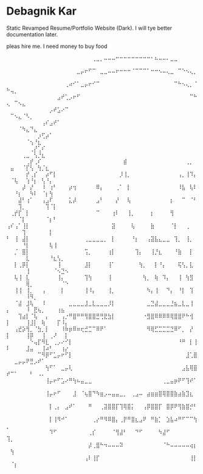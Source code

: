 # Debagnik Kar

Static Revamped Resume/Portfolio Website (Dark). I will tye better documentation later.

pleas hire me. I need money to buy food

⠀⠀⠀⠀⠀⠀⠀⠀⠀⠀⠀⠀⠀⠀⠀⠀⠀⠀⠀⠀⠀⠀⢀⣀⡀⠤⠤⠤⠒⠒⠒⠒⠒⠒⠒⠒⠒⠂⠦⠤⠤⠄⣀⣀⠀⠀⠀⠀⠀⠀⠀⠀⠀⠀⠀⠀⠀⠀⠀⠀⠀⠀⠀⠀⠀
⠀⠀⠀⠀⠀⠀⠀⠀⠀⠀⠀⠀⠀⠀⠀⠀⠀⠀⣀⡤⠖⠋⠉⠀⣀⣀⠤⠤⠖⠒⠒⠒⠈⠉⠉⠉⠁⠒⠒⠢⠤⢄⣀⠀⠉⠑⠢⢄⡀⠀⠀⠀⠀⠀⠀⠀⠀⠀⠀⠀⠀⠀⠀⠀⠀
⠀⠀⠀⠀⠀⠀⠀⠀⠀⠀⠀⠀⠀⠀⠀⢀⠴⠊⠁⣀⡤⠖⠊⠉⠀⠀⠀⠀⠀⠀⠀⠀⠀⠀⠀⠀⠀⠀⠀⠀⠀⠀⠀⠉⠓⠢⢄⡀⠈⠓⢤⡀⠀⠀⠀⠀⠀⠀⠀⠀⠀⠀⠀⠀⠀
⠀⠀⠀⠀⠀⠀⠀⠀⠀⠀⠀⠀⠀⣠⠞⢁⡠⠖⠋⠀⠀⠀⠀⠀⠀⠀⠀⠀⠀⠀⠀⠀⠀⠀⠀⠀⠀⠀⠀⠀⠀⠀⠀⠀⠀⠀⠀⠉⠓⢄⠀⠉⠢⣄⠀⠀⠀⠀⠀⠀⠀⠀⠀⠀⠀
⠀⠀⠀⠀⠀⠀⠀⠀⠀⠀⠀⡠⠞⣡⠔⠉⠀⠀⠀⠀⠀⠀⠀⠀⠀⠀⠀⠀⠀⠀⠀⠀⠀⠀⠀⠀⠀⠀⠀⠀⠀⠀⠀⠀⠀⠀⠀⠀⠀⠀⠉⠢⣄⠈⠣⡀⠀⠀⠀⠀⠀⠀⠀⠀⠀
⠀⠀⠀⠀⠀⠀⠀⠀⠀⢠⠎⣠⠞⠁⠀⠀⠀⠀⠀⠀⠀⠀⠀⠀⠀⠀⠀⠀⠀⠀⠀⠀⠀⠀⠀⠀⠀⠀⠀⠀⠀⠀⠀⠀⠀⠀⠀⠀⠀⠀⠀⠀⠈⠳⣄⠙⣄⠀⠀⠀⠀⠀⠀⠀⠀
⠀⠀⠀⠀⠀⠀⠀⠀⡰⢋⡴⠁⠀⠀⠀⠀⠀⠀⠀⠀⠀⠀⠀⠀⠀⠀⠀⠀⠀⠀⠀⠀⠀⠀⠀⠀⠀⠀⠀⠀⠀⠀⠀⠀⠀⠀⠀⠀⠀⠀⠀⠀⠀⠀⠈⢢⠘⣆⠀⠀⠀⠀⠀⠀⠀
⠀⠀⠀⠀⠀⠀⢀⡜⢁⠎⠀⠀⠀⠀⠀⠀⠀⠀⠀⠀⠀⠀⠀⠀⠀⠀⠀⠀⠀⠀⠀⠀⠀⠀⠀⠀⠀⠀⠀⠀⠀⠀⠀⠀⠀⠀⠀⠀⠀⠀⠀⠀⠀⢀⣀⠀⢣⡘⣆⠀⠀⠀⠀⠀⠀
⠀⠀⠀⠀⠀⢀⡞⢀⠎⠀⠀⠀⠀⠀⠀⠀⠀⠀⠀⠀⠀⠀⠀⠀⠀⠀⠀⠀⠀⠀⣾⠀⠀⠀⠀⠀⠀⠀⠀⠀⠀⠀⠀⠀⠀⠀⢀⡀⠀⠀⣤⠀⠀⠈⡏⢣⠀⢳⡈⣆⠀⠀⠀⠀⠀
⠀⠀⠀⠀⠀⡞⢀⡎⠀⠀⡴⠋⡇⠀⠀⠀⠀⠀⠀⠀⠀⠀⠀⠀⠀⠀⠀⠀⠀⡸⢸⡀⠀⠀⠀⠀⠀⠀⠀⠀⠀⠀⠀⠀⢠⡀⢸⠹⡄⠀⠈⢧⠀⠀⢱⠘⡆⠀⢣⠘⡄⠀⠀⠀⠀
⠀⠀⠀⠀⡼⠀⡜⠀⠀⠸⠀⢰⠃⠀⠀⠀⡴⢲⠀⠀⠀⠀⠀⠿⡄⠀⠀⠀⢀⠁⠀⡇⠀⠀⠀⠀⠀⠀⠀⠀⠀⠀⠀⠀⠸⣧⠀⢧⠇⠀⠀⠘⡆⠀⠀⠳⠇⠀⠈⡆⢳⠀⠀⠀⠀
⠀⠀⠀⣼⠃⢰⠁⠀⠀⢠⣠⠏⠀⠀⠀⠀⣅⡼⠀⠀⠀⠀⠀⣠⠃⠀⠀⠀⡜⠀⠀⢧⠀⠀⠀⠀⠀⠀⠀⠀⠀⠀⡆⠀⠀⠉⠀⠈⠃⠀⠀⠀⢹⡀⠀⠀⠀⠀⠀⢹⠈⡇⠀⠀⠀
⠀⢀⡞⡏⠀⡇⠀⠀⠀⠀⠀⠀⠀⠀⠀⠀⠀⠀⠀⠀⠀⠀⠀⠉⠀⠀⠀⢰⠇⠀⠀⢸⡀⠀⠀⠀⠀⡆⠀⠀⠀⠀⢻⠀⠀⠀⠀⠀⠀⠀⠀⠀⠈⡇⠀⠀⠀⠀⠀⠈⡆⠃⠀⠀⠀
⢠⠎⢠⠁⢸⡇⠀⠀⠀⠀⠀⠀⠀⠀⠀⠀⠀⠀⠀⠀⠀⠀⠀⠀⠀⠀⠀⣽⠀⠀⠀⠀⢧⠀⠀⠀⠀⣷⠀⠀⠀⠀⠈⡇⠀⠀⢀⠀⠀⠀⠀⠀⠀⢹⠀⠀⠀⠀⠀⠀⡇⠀⠀⠀⠀
⠃⠀⢸⠀⣼⡇⠀⠀⠀⠀⠀⠀⠀⠀⠀⠀⠀⠀⠀⠀⢀⣀⣀⣀⣀⡀⠀⡇⠀⠀⠀⠀⠘⡆⠀⠀⢠⣽⣧⣄⣀⣀⠀⢹⡀⠀⢸⡀⠀⠀⠀⠀⠀⠘⡇⠀⠀⠀⠀⠀⢧⢸⠀⠀⠀
⠀⠀⡈⠀⣿⡇⠀⠀⠀⠀⠀⠀⠀⠀⠀⠀⠀⠀⠀⠀⢩⡀⠀⠀⠀⠀⢰⡇⠀⠀⠀⠀⠀⢹⡄⠀⠀⢸⡘⣆⠀⠀⠀⠘⣷⠀⠀⡇⠀⠀⠀⠀⠀⠀⣇⠀⠀⠀⠀⠀⠘⣆⢣⡀⠀
⠀⠀⡇⢀⡿⡇⠀⠀⠀⠀⠀⠀⠀⢸⠀⠀⠀⠀⠀⠀⣸⡇⠀⠀⠀⠀⢸⠁⠀⠀⠀⠀⠀⠀⢳⡀⠀⠀⡇⠘⡄⠀⠀⠀⢯⢣⡀⣇⠀⠀⠀⠀⠀⠀⢸⠀⠀⠀⠀⠀⠀⠈⠢⣙⠢
⠀⠀⢧⢸⠀⣇⠀⠀⠀⠀⠀⠀⠀⢸⡄⠀⠀⠀⠀⠀⢹⢳⠀⠀⠀⠀⢸⠀⠀⠀⠀⠀⠀⠀⠀⢳⡀⠀⢷⠀⠹⡄⠀⠀⢸⠀⢳⣻⠀⠀⠀⠀⠀⠀⢿⡀⠀⠀⠀⠀⠀⠀⠀⠈⠑
⠀⠀⢸⢸⠀⢸⡀⠀⠀⢠⠀⠀⠀⠀⡇⠀⠀⠀⠀⠀⢸⠸⡄⠀⠀⠀⢸⡀⠀⠀⠀⠀⠀⠀⠀⠀⠳⡄⢸⠀⠀⠙⡄⠀⠘⡇⠀⢹⠀⠀⠀⠀⠀⠀⠸⠻⡀⠀⠀⠀⠀⠀⠀⠀⠀
⠀⠀⠈⣼⠀⣸⢧⠀⠀⠸⠀⠀⠀⠀⠀⠀⣀⣀⣀⣀⣸⣀⣇⣀⣀⣀⡸⡇⠀⠀⠀⠀⠀⠀⠀⠀⣀⣙⣼⣀⣀⣀⣘⣦⣀⣇⣀⢸⠀⡄⠀⠀⠀⠀⠸⠀⣟⢦⡀⠀⠀⠀⢰⣦⠀
⠀⠀⠀⢹⣴⡇⠈⢧⠀⠀⡄⠀⠀⠀⢠⡐⠛⣿⠛⠛⢻⣿⣿⣛⢛⣟⣳⡇⠀⠀⠀⠀⠀⠀⠀⠐⣻⣿⠿⠿⠿⠿⢿⣿⣿⠟⠓⢺⠀⡇⠀⠀⠀⠀⢸⣸⡇⠀⢷⠀⠀⠀⡏⠸⡄
⠀⠀⢠⣞⡵⢻⡀⠈⣳⡀⡇⠀⠀⠀⠸⠷⡶⠿⠶⢖⣚⣉⠉⠿⠟⠁⠀⠀⠀⠀⠀⠀⠀⠀⠀⠀⠻⢿⣋⣉⣉⣉⣙⠿⠋⡀⠀⡜⠀⡇⠀⠀⠀⠀⢸⡿⠀⠀⢸⠀⢀⠜⠀⠀⡇
⠀⠀⠀⠀⠀⠀⠑⢤⡏⠻⣇⠀⢀⡠⠔⠊⡇⠀⠀⠀⠀⠀⠀⠀⠀⠀⠀⠀⠀⠀⠀⠀⠀⠀⠀⠀⠀⠀⠀⠀⠀⠀⠀⠀⠘⠛⠀⡇⢸⠇⠀⠀⠀⠀⣸⣤⠀⠀⢸⠴⠃⠀⠀⢰⡔
⠀⠀⠀⠀⠀⠀⠀⠀⠉⠻⡿⠋⣁⡤⠖⠋⡇⠀⠀⠀⠀⠀⠀⠀⠀⠀⠀⠀⠀⠀⠀⠀⠀⠀⠀⠀⠀⠀⠀⠀⠀⠀⠀⠀⠀⠀⣸⢁⣿⠀⠀⣀⡤⡤⠟⣛⡠⠞⠁⠀⠀⠀⠀⠀⠀
⠀⠀⠀⠀⠀⠀⠀⠀⠀⠀⢳⠋⠁⠀⣀⡤⢇⠀⠀⠀⠀⠀⠀⠀⠀⠀⠀⠀⠀⠀⠀⠀⠀⠀⠀⠀⠀⠀⠀⠀⠀⠀⠀⠀⠀⣠⣧⢿⣿⠞⠉⠁⠀⠀⠀⠃⠀⠠⠄⠀⠀⠀⠀⠀⠀
⠀⠀⠀⠀⠀⠀⠀⠀⠀⠀⢸⡤⠖⠋⣡⠔⠛⢳⠦⣤⣀⣀⠀⠀⠀⠀⠀⠀⠀⠀⠀⠀⠀⠀⠀⠀⠀⠀⠀⠀⢀⣀⣤⡶⠟⠋⢹⠞⠁⠀⠀⠀⠀⠀⠀⠀⠀⠀⠀⠀⠀⠀⠀⠀⠀
⠀⠀⠀⠀⠀⠀⠀⠀⠀⠀⢸⡤⠖⠋⠀⠀⠀⣸⠀⠈⢦⣿⠙⠳⣶⡠⠤⣤⣤⣀⡀⠀⢀⣠⠤⠀⣴⣶⣶⣿⢿⣿⣿⣷⣴⣷⣹⣆⠀⠀⠀⠀⠀⠀⠀⠀⠀⠀⠀⠀⠀⠀⠀⠀⠀
⠀⠀⠀⠀⠀⠀⠀⠀⠀⠀⠀⡇⢀⡄⠀⣠⠞⠁⠀⠀⠀⠛⠀⠀⢀⣽⣿⣿⡏⢹⢿⣿⡅⠀⠀⢠⡿⣿⣿⡏⠀⣿⡿⠟⢻⣷⣿⡚⠃⠀⠀⠀⠀⠀⠀⠀⠀⠀⠀⠀⠀⠀⠀⠀⠀
⠀⠀⠀⠀⠀⠀⠀⠀⠀⠀⠀⡇⢸⠻⠚⠁⠀⠀⠀⠀⠀⠀⢀⡔⠛⠻⠿⣿⡄⢀⡟⠛⣿⣆⣠⠟⠀⠛⣷⡁⠀⣱⣧⠴⠛⠋⠉⠉⢳⡀⠀⠀⠀⠀⠀⠀⠀⠀⠀⠀⠀⠀⠀⠀⠀
⠀⠀⠀⠀⠀⠀⠀⠀⠀⠀⠀⠹⠋⠀⠀⠀⠀⠀⠀⠀⠀⢀⡎⠀⠀⠀⠀⠈⢻⣼⠃⠀⠀⠙⠋⠀⠀⠀⠀⠳⣼⠋⠀⠀⠀⠀⠀⠀⠀⢹⡀⠀⠀⠀⠀⠀⠀⠀⠀⠀⠀⠀⠀⠀⠀
⠀⠀⠀⠀⠀⠀⠀⠀⠀⠀⠀⠀⠀⠀⠀⠀⠀⠀⠀⠀⠀⡼⢀⣿⠓⠲⠤⠤⠤⠽⠀⠀⠀⠀⠀⠀⠀⠀⠀⠀⠈⠓⠤⠤⠤⠤⠤⢴⡆⠀⢳⠀⠀⠀⠀⠀⠀⠀⠀⠀⠀⠀⠀⠀⠀
⠀⠀⠀⠀⠀⠀⠀⠀⠀⠀⠀⠀⠀⠀⠀⠀⠀⠀⠀⠀⢠⠇⢸⡏⠀⠀⠀⠀⠀⠀⠀⠀⠀⠀⠀⠀⠀⠀⠀⠀⠀⠀⠀⠀⠀⠀⠀⢸⡇⠀⠈⡆⠀⠀⠀⠀⠀⠀⠀⠀⠀⠀⠀⠀⠀
